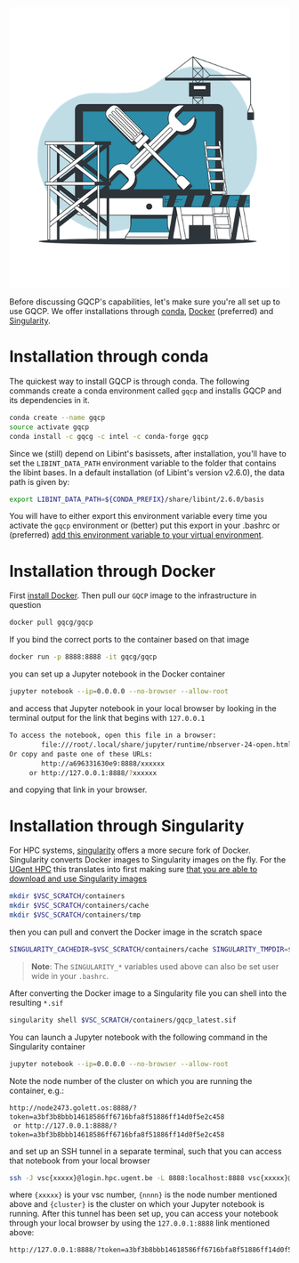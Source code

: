 ![Getting started](../img/getting-started.png)

Before discussing GQCP's capabilities, let's make sure you're all set up to use GQCP. We offer installations through [conda](#installation-through-conda), [Docker](#installation-through-docker) (preferred) and [Singularity](#installation-through-singularity).

# Installation through conda

The quickest way to install GQCP is through conda. The following commands create a conda environment called `gqcp` and installs GQCP and its dependencies in it.

```bash
conda create --name gqcp
source activate gqcp
conda install -c gqcg -c intel -c conda-forge gqcp
```


Since we (still) depend on Libint's basissets, after installation, you'll have to set the `LIBINT_DATA_PATH` environment variable to the folder that contains the libint bases. In a default installation (of Libint's version v2.6.0), the data path is given by:

```bash
export LIBINT_DATA_PATH=${CONDA_PREFIX}/share/libint/2.6.0/basis
```

You will have to either export this environment variable every time you activate the `gqcp` environment or (better) put this export in your .bashrc or (preferred) [add this environment variable to your virtual environment](https://docs.conda.io/projects/conda/en/latest/user-guide/tasks/manage-environments.html#saving-environment-variables).

# Installation through Docker

First [install Docker](https://docs.docker.com/get-docker/). Then pull our `GQCP` image to the infrastructure in question

```bash
docker pull gqcg/gqcp
```

If you bind the correct ports to the container based on that image

```bash
docker run -p 8888:8888 -it gqcg/gqcp
```

you can set up a Jupyter notebook in the Docker container

```bash
jupyter notebook --ip=0.0.0.0 --no-browser --allow-root
```

and access that Jupyter notebook in your local browser by looking in the terminal output for the link that begins with `127.0.0.1` 

```bash
To access the notebook, open this file in a browser:
        file:///root/.local/share/jupyter/runtime/nbserver-24-open.html
Or copy and paste one of these URLs:
        http://a696331630e9:8888/xxxxxx
     or http://127.0.0.1:8888/?xxxxxx
```

and copying that link in your browser.

# Installation through Singularity

For HPC systems, [singularity](https://sylabs.io/docs/) offers a more secure fork of Docker. Singularity converts Docker images to Singularity images on the fly. For the [UGent HPC](https://www.ugent.be/hpc/en) this translates into first making sure [that you are able to download and use Singularity images](https://vlaams-supercomputing-centrum-vscdocumentation.readthedocs-hosted.com/en/latest/software/singularity.html)

```bash
mkdir $VSC_SCRATCH/containers
mkdir $VSC_SCRATCH/containers/cache
mkdir $VSC_SCRATCH/containers/tmp
```

then you can pull and convert the Docker image in the scratch space

```bash
SINGULARITY_CACHEDIR=$VSC_SCRATCH/containers/cache SINGULARITY_TMPDIR=$VSC_SCRATCH/containers/tmp SINGULARITY_PULLFOLDER=$VSC_SCRATCH/containers singularity pull docker://gqcg/gqcp
```


> **Note**: The `SINGULARITY_*` variables used above can also be set user wide in your `.bashrc`. 

After converting the Docker image to a Singularity file you can shell into the resulting `*.sif`

```bash
singularity shell $VSC_SCRATCH/containers/gqcp_latest.sif
```

You can launch a Jupyter notebook with the following command in the Singularity container

```bash
jupyter notebook --ip=0.0.0.0 --no-browser --allow-root
```

Note the node number of the cluster on which you are running the container, e.g.:

```
http://node2473.golett.os:8888/?token=a3bf3b8bbb14618586ff6716bfa8f51886ff14d0f5e2c458
 or http://127.0.0.1:8888/?token=a3bf3b8bbb14618586ff6716bfa8f51886ff14d0f5e2c458
```

and set up an SSH tunnel in a separate terminal, such that you can access that notebook from your local browser

```bash
ssh -J vsc{xxxxx}@login.hpc.ugent.be -L 8888:localhost:8888 vsc{xxxxx}@node{nnnn}.{cluster}.os
```

where `{xxxxx}` is your vsc number, `{nnnn}` is the node number mentioned above and `{cluster}` is the cluster on which your Jupyter notebook is running. After this tunnel has been set up, you can access your notebook through your local browser by using the `127.0.0.1:8888` link mentioned above:

```bash
http://127.0.0.1:8888/?token=a3bf3b8bbb14618586ff6716bfa8f51886ff14d0f5e2c458
```
